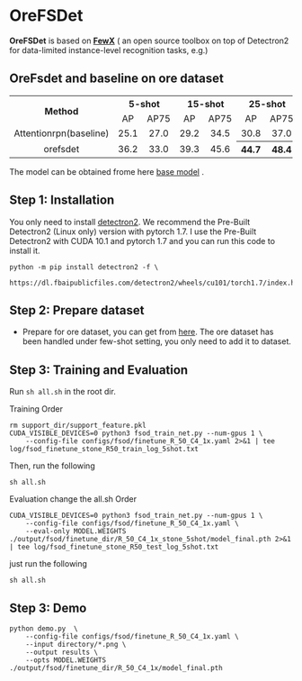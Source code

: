 # OreFSDet

**OreFSDet** is based on [**FewX**](https://github.com/fanq15/FewX) ( an open source toolbox on top of Detectron2 for data-limited instance-level recognition tasks, e.g.) 

## OreFsdet and baseline on ore dataset
<table >
    <tr align="center">
        <th rowspan="2">Method</th>
        <th colspan="2">5-shot</th>
        <th colspan="2">15-shot</th>
        <th colspan="2">25-shot</th>
    </tr>
    <tr align="center">
        <td>AP</td>
        <td>AP75</td>
        <td>AP</td>
        <td>AP75</td>
        <td>AP</td>
        <td>AP75</td>
    </tr>
    <tr align="center">
        <td>Attentionrpn(baseline)</td>
        <td>25.1</td>
        <td>27.0</td>
        <td>29.2</td>
        <td>34.5</td>
        <td>30.8</td>
        <td>37.0</td>
    </tr>
    <tr align="center">
        <td>orefsdet</td>
        <td>36.2</td>
        <td>33.0</td>
        <td>39.3</td>
        <td>45.6</td>
        <th>44.7</th>
        <th>48.4</th>
    </tr>
</table>


The model can be obtained frome here <a href="https://drive.google.com/file/d/1VdGVmcufa2JBmZUfwAcDj1OL5tKTFhQ1/view?usp=sharing"> base model</a>&nbsp;\.



## Step 1: Installation
You only need to install [detectron2](https://github.com/facebookresearch/detectron2/blob/master/INSTALL.md). We recommend the Pre-Built Detectron2 (Linux only) version with pytorch 1.7. I use the Pre-Built Detectron2 with CUDA 10.1 and pytorch 1.7 and you can run this code to install it.

```
python -m pip install detectron2 -f \
  https://dl.fbaipublicfiles.com/detectron2/wheels/cu101/torch1.7/index.html
```

## Step 2: Prepare dataset
- Prepare for ore dataset, you can get from [here](https://drive.google.com/file/d/1eYkPHgDWULHind802P4tvy9l7lIQrpqk/view?usp=share_link). The ore dataset has been handled under few-shot setting, you only need to add it to dataset.


## Step 3: Training and Evaluation

Run `sh all.sh` in the root dir. 

Training
Order
```
rm support_dir/support_feature.pkl
CUDA_VISIBLE_DEVICES=0 python3 fsod_train_net.py --num-gpus 1 \
	--config-file configs/fsod/finetune_R_50_C4_1x.yaml 2>&1 | tee log/fsod_finetune_stone_R50_train_log_5shot.txt
```
Then, run the following
```
sh all.sh
```
Evaluation
change the all.sh
Order
```
CUDA_VISIBLE_DEVICES=0 python3 fsod_train_net.py --num-gpus 1 \
	--config-file configs/fsod/finetune_R_50_C4_1x.yaml \
	--eval-only MODEL.WEIGHTS ./output/fsod/finetune_dir/R_50_C4_1x_stone_5shot/model_final.pth 2>&1 | tee log/fsod_finetune_stone_R50_test_log_5shot.txt
```
just run the following
```
sh all.sh
```
## Step 3: Demo
```
python demo.py  \
    --config-file configs/fsod/finetune_R_50_C4_1x.yaml \
    --input directory/*.png \
    --output results \
    --opts MODEL.WEIGHTS ./output/fsod/finetune_dir/R_50_C4_1x/model_final.pth
```




